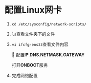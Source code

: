 # 配置Linux网卡

1. `cd /etc/sysconfig/network-scripts/`

2. `ls`查看文件夹下的文件

3. `vi ifcfg-ens33`查看文件内容  

   :hammer: 配置**IP**.**DNS**.**NETMASK**.**GATEWAY** 

   打开**ONBOOT**服务

4. 完成网络配置

   

   

   
